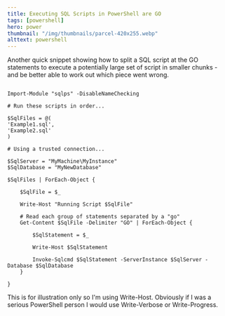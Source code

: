 ```yaml
---
title: Executing SQL Scripts in PowerShell are GO
tags: [powershell]
hero: power
thumbnail: "/img/thumbnails/parcel-420x255.webp"
alttext: powershell
---
```


Another quick snippet showing how to split a SQL script at the GO statements to execute a potentially large set
of script in smaller chunks - and be better able to work out which piece went wrong.

```

Import-Module "sqlps" -DisableNameChecking

# Run these scripts in order...

$SqlFiles = @(
'Example1.sql',
'Example2.sql'
)

# Using a trusted connection...

$SqlServer = "MyMachine\MyInstance"
$SqlDatabase = "MyNewDatabase"

$SqlFiles | ForEach-Object {

    $SqlFile = $_

    Write-Host "Running Script $SqlFile"

    # Read each group of statements separated by a "go"
    Get-Content $SqlFile -Delimiter "GO" | ForEach-Object {

    	$SqlStatement = $_

    	Write-Host $SqlStatement

    	Invoke-Sqlcmd $SqlStatement -ServerInstance $SqlServer -Database $SqlDatabase
    }

}

```

This is for illustration only so I'm using Write-Host. Obviously if I was a serious PowerShell person I would
use Write-Verbose or Write-Progress.
